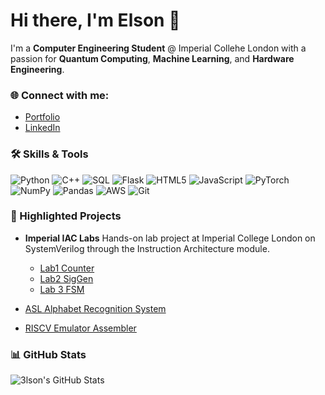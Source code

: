 # Hi there, I'm Elson 👋

I'm a **Computer Engineering Student** @ Imperial Collehe London with a passion for **Quantum Computing**, **Machine Learning**, and **Hardware Engineering**.

### 🌐 Connect with me:
- [Portfolio]([https://your-portfolio-url.com](https://d2jecik5c1jnhj.cloudfront.net/))  
- [LinkedIn]([https://www.linkedin.com/in/your-linkedin-url/](https://www.linkedin.com/in/elson-tho-267190215/)) 

### 🛠️ Skills & Tools
![Python](https://img.shields.io/badge/Python-3776AB?style=flat&logo=python&logoColor=white)
![C++](https://img.shields.io/badge/C%2B%2B-00599C?style=flat&logo=c%2B%2B&logoColor=white)
![SQL](https://img.shields.io/badge/SQL-4479A1?style=flat&logo=postgresql&logoColor=white)
![Flask](https://img.shields.io/badge/Flask-000000?style=flat&logo=flask&logoColor=white)
![HTML5](https://img.shields.io/badge/HTML5-E34F26?style=flat&logo=html5&logoColor=white)
![JavaScript](https://img.shields.io/badge/JavaScript-F7DF1E?style=flat&logo=javascript&logoColor=black)
![PyTorch](https://img.shields.io/badge/PyTorch-EE4C2C?style=flat&logo=pytorch&logoColor=white)
![NumPy](https://img.shields.io/badge/NumPy-013243?style=flat&logo=numpy&logoColor=white)
![Pandas](https://img.shields.io/badge/Pandas-150458?style=flat&logo=pandas&logoColor=white)
![AWS](https://img.shields.io/badge/AWS-232F3E?style=flat&logo=amazonaws&logoColor=white)
![Git](https://img.shields.io/badge/Git-F05032?style=flat&logo=git&logoColor=white)


### 🚀 Highlighted Projects
- **Imperial IAC Labs**
  Hands-on lab project at Imperial College London on SystemVerilog through the Instruction Architecture module.
  - [Lab1 Counter](https://github.com/3lson/Lab1-Counter)
  - [Lab2 SigGen](https://github.com/3lson/IAC-Lab2-SigGen) 
  - [Lab 3 FSM](https://github.com/3lson/IAC-Lab3-FSM)

- [ASL Alphabet Recognition System](https://github.com/3lson/ASLModelProj)
- [RISCV Emulator Assembler](https://github.com/3lson/RISCVEmulatorandAssemblerVer2.0)

### 📊 GitHub Stats
![3lson's GitHub Stats](https://github-readme-stats.vercel.app/api?username=3lson&show_icons=true&theme=default)


